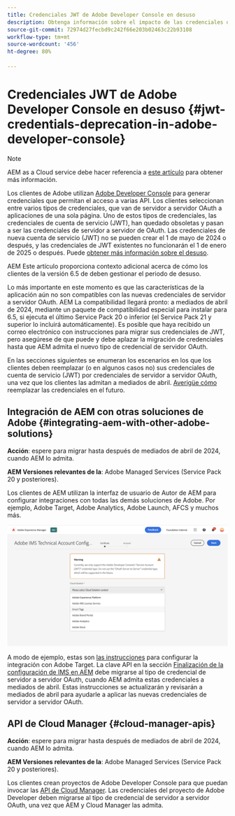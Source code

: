 ```yaml
---
title: Credenciales JWT de Adobe Developer Console en desuso
description: Obtenga información sobre el impacto de las credenciales de JWT en desuso en Adobe Developer Console en AEM.
source-git-commit: 72974d27fecbd9c242f66e203b02463c22b93108
workflow-type: tm+mt
source-wordcount: '456'
ht-degree: 80%

---
```



# Credenciales JWT de Adobe Developer Console en desuso {#jwt-credentials-deprecation-in-adobe-developer-console}

>[!NOTE]
> AEM as a Cloud service debe hacer referencia a [este artículo](https://experienceleague.adobe.com/docs/experience-manager-cloud-service/content/security/jwt-credentials-deprecation-in-adobe-developer-console.html) para obtener más información.

Los clientes de Adobe utilizan [Adobe Developer Console](https://developer.adobe.com/console) para generar credenciales que permitan el acceso a varias API. Los clientes seleccionan entre varios tipos de credenciales, que van de servidor a servidor OAuth a aplicaciones de una sola página. Uno de estos tipos de credenciales, las credenciales de cuenta de servicio (JWT), han quedado obsoletas y pasan a ser las credenciales de servidor a servidor de OAuth. Las credenciales de nueva cuenta de servicio (JWT) no se pueden crear el 1 de mayo de 2024 o después, y las credenciales de JWT existentes no funcionarán el 1 de enero de 2025 o después. Puede [obtener más información sobre el desuso](https://developer.adobe.com/developer-console/docs/guides/authentication/ServerToServerAuthentication/migration/).

AEM Este artículo proporciona contexto adicional acerca de cómo los clientes de la versión 6.5 de deben gestionar el periodo de desuso.

Lo más importante en este momento es que las características de la aplicación aún no son compatibles con las nuevas credenciales de servidor a servidor OAuth. AEM La compatibilidad llegará pronto: a mediados de abril de 2024, mediante un paquete de compatibilidad especial para instalar para 6.5, si ejecuta el último Service Pack 20 o inferior (el Service Pack 21 y superior lo incluirá automáticamente). Es posible que haya recibido un correo electrónico con instrucciones para migrar sus credenciales de JWT, pero asegúrese de que puede y debe aplazar la migración de credenciales hasta que AEM admita el nuevo tipo de credencial de servidor OAuth.

En las secciones siguientes se enumeran los escenarios en los que los clientes deben reemplazar (o en algunos casos no) sus credenciales de cuenta de servicio (JWT) por credenciales de servidor a servidor OAuth, una vez que los clientes las admitan a mediados de abril. [Averigüe cómo](https://developer.adobe.com/developer-console/docs/guides/authentication/ServerToServerAuthentication/migration/#migration-overview) reemplazar las credenciales en el futuro.

## Integración de AEM con otras soluciones de Adobe {#integrating-aem-with-other-adobe-solutions}

**Acción**: espere para migrar hasta después de mediados de abril de 2024, cuando AEM lo admita.

**AEM Versiones relevantes de la**: Adobe Managed Services (Service Pack 20 y posteriores).


Los clientes de AEM utilizan la interfaz de usuario de Autor de AEM para configurar integraciones con todas las demás soluciones de Adobe. Por ejemplo, Adobe Target, Adobe Analytics, Adobe Launch, AFCS y muchos más.

![Integración de AEM con otras soluciones](/help/sites-administering/assets/jwt-deprecation.png)

A modo de ejemplo, estas son [las instrucciones](https://docs.mktossl.com/docs/experience-manager-cloud-service/content/sites/integrations/integration-adobe-target-ims.html?lang=es) para configurar la integración con Adobe Target. La clave API en la sección [Finalización de la configuración de IMS en AEM](https://docs.mktossl.com/docs/experience-manager-cloud-service/content/sites/integrations/integration-adobe-target-ims.html?lang=es#completing-the-ims-configuration-in-aem) debe migrarse al tipo de credencial de servidor a servidor OAuth, cuando AEM admita estas credenciales a mediados de abril. Estas instrucciones se actualizarán y revisarán a mediados de abril para ayudarle a aplicar las nuevas credenciales de servidor a servidor OAuth.

## API de Cloud Manager {#cloud-manager-apis}

**Acción**: espere para migrar hasta después de mediados de abril de 2024, cuando AEM lo admita.

**AEM Versiones relevantes de la**: Adobe Managed Services (Service Pack 20 y posteriores).

Los clientes crean proyectos de Adobe Developer Console para que puedan invocar las [API de Cloud Manager](https://developer.adobe.com/experience-cloud/cloud-manager/guides/getting-started/create-api-integration/). Las credenciales del proyecto de Adobe Developer deben migrarse al tipo de credencial de servidor a servidor OAuth, una vez que AEM y Cloud Manager las admita.
